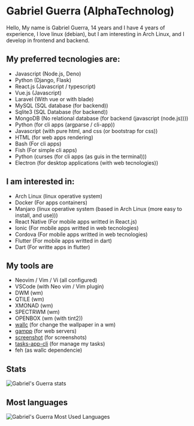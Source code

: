 # Gabriel Guerra (AlphaTechnolog)

Hello, My name is Gabriel Guerra, 14 years and I have 4 years of experience,
I love linux (debian), but I am interesting in Arch Linux, and I develop in
frontend and backend.

## My preferred tecnologies are:

- Javascript (Node.js, Deno)
- Python (Django, Flask)
- React.js (Javascript / typescript)
- Vue.js (Javascript)
- Laravel (With vue or with blade)
- MySQL (SQL database (for backend))
- Sqlite3 (SQL Database (for backend))
- MongoDB (No relational database (for backend (javascript (node.js))))
- Python (for cli apps (argparse / cli-app))
- Javascript (with pure html, and css (or bootstrap for css))
- HTML (for web apps rendering)
- Bash (For cli apps)
- Fish (For simple cli apps)
- Python (curses (for cli apps (as guis in the terminal)))
- Electron (for desktop applications (with web tecnologies))

## I am interested in:

- Arch Linux (linux operative system)
- Docker (For apps containers)
- Manjaro (linux operative system (based in Arch Linux (more easy to install, and use)))
- React Native (For mobile apps writted in React.js)
- Ionic (For mobile apps writted in web tecnologies)
- Cordova (For mobile apps writted in web tecnologies)
- Flutter (For mobile apps writted in dart)
- Dart (For writte apps in flutter)

## My tools are

- Neovim / Vim / Vi (all configured)
- VSCode (with Neo vim / Vim plugin)
- DWM (wm)
- QTILE (wm)
- XMONAD (wm)
- SPECTRWM (wm)
- OPENBOX (wm (with tint2))
- [wallc](https://github.com/AlphaTechnolog/wallc) (for change the wallpaper in a wm)
- [gampp](https://github.com/AlphaTechnolog/Gampp) (for web servers)
- [screenshot](https://github.com/AlphaTechnolog/screenshot) (for screenshots)
- [tasks-app-cli](https://github.com/AlphaTechnolog/Tasks-App-CLI) (for manage my tasks)
- feh (as wallc dependencie)

## Stats

![Gabriel's Guerra stats](https://github-readme-stats.vercel.app/api?username=AlphaTechnolog&show_icons=true&theme=react&include_all_commits=true)

## Most languages

![Gabriel's Guerra Most Used Languages](https://github-readme-stats.vercel.app/api/top-langs/?username=AlphaTechnolog&theme=react&layout=compact&hide=HTML)
